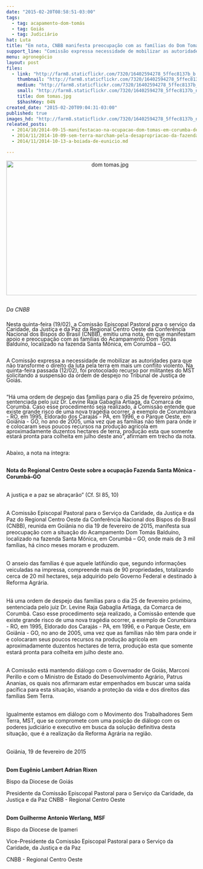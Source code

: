 ```yaml
---
date: "2015-02-20T08:58:51-03:00"
tags:
  - tag: acapamento-dom-tomás
  - tag: Goiás
  - tag: Judiciário
hat: Luta
title: "Em nota, CNBB manifesta preocupação com as famílias do Dom Tomás Balduíno"
support_line: "Comissão expressa necessidade de mobilizar as autoridades para não transformar o direito da luta pela terra em mais um conflito violento. "
menu: agronegócio
layout: post
files:
  - link: "http://farm8.staticflickr.com/7320/16402594278_5ffec8137b_b.jpg"
    thumbnail: "http://farm8.staticflickr.com/7320/16402594278_5ffec8137b_t.jpg"
    medium: "http://farm8.staticflickr.com/7320/16402594278_5ffec8137b_z.jpg"
    small: "http://farm8.staticflickr.com/7320/16402594278_5ffec8137b_n.jpg"
    title: dom tomas.jpg
    $$hashKey: 04N
created_date: "2015-02-20T09:04:31-03:00"
published: true
images_hd: "http://farm8.staticflickr.com/7320/16402594278_5ffec8137b_n.jpg"
releated_posts:
  - 2014/10/2014-09-15-manifestacao-na-ocupacao-dom-tomas-em-corumba-de-goias.md
  - 2014/11/2014-10-09-sem-terra-marcham-pela-desapropriacao-da-fazenda-de-eunicio-de-oliveira.md
  - 2014/11/2014-10-13-a-boiada-de-eunicio.md

---
```

<p style="text-align:center"><img alt="dom tomas.jpg" height="356" src="http://farm8.staticflickr.com/7320/16402594278_5ffec8137b_b.jpg" width="533" /></p>

<p style="text-align:left;margin-bottom:0cm"><br />
<span style="line-height:13px"><em>Da CNBB</em><br />
<br />
<br />
Nesta quinta-feira (19/02), a Comiss&atilde;o Episcopal Pastoral para o servi&ccedil;o da Caridade, da Justi&ccedil;a e da Paz da Regional Centro Oeste da Confer&ecirc;ncia Nacional dos Bispos do Brasil (CNBB), emitiu uma nota, em que manifestam apoio e preocupa&ccedil;&atilde;o com as fam&iacute;lias do Acampamento Dom Tom&aacute;s Baldu&iacute;no, localizado na fazenda Santa M&ocirc;nica, em Corumb&aacute; &ndash; GO.</span><br />
&nbsp;</p>

<p style="text-align:left;margin-bottom:0cm"><span style="line-height:13px">A Comiss&atilde;o expressa a necessidade de mobilizar as autoridades para que n&atilde;o transforme o direito da luta pela terra em mais um conflito violento.&nbsp;</span><span style="line-height:13px">Na quinta-feira passada (12/02), foi protocolado recurso por militantes do MST solicitando a suspens&atilde;o da ordem de despejo no Tribunal de Justi&ccedil;a de Goi&aacute;s.</span><br />
&nbsp;</p>

<p style="text-align:left;margin-bottom:0cm"><span style="line-height:13px">&ldquo;H&aacute; uma ordem de despejo das fam&iacute;lias para o dia 25 de fevereiro pr&oacute;ximo, sentenciada pelo juiz Dr. Levine Raja Gabaglia Artiaga, da Comarca de Corumb&aacute;. Caso esse procedimento seja realizado, a Comiss&atilde;o entende que existe grande risco de uma nova trag&eacute;dia ocorrer, a exemplo de Corumbiara - RO, em 1995, Eldorado dos Caraj&aacute;s - PA, em 1996, e o Parque Oeste, em Goi&acirc;nia - GO, no ano de 2005, uma vez que as fam&iacute;lias n&atilde;o t&ecirc;m para onde ir e colocaram seus poucos recursos na produ&ccedil;&atilde;o agr&iacute;cola em aproximadamente duzentos hectares de terra, produ&ccedil;&atilde;o esta que somente estar&aacute; pronta para colheita em julho deste ano&rdquo;, afirmam em trecho da nota.</span><br />
&nbsp;</p>

<p style="text-align:left;margin-bottom:0cm"><span style="line-height:13px">Abaixo, a nota na &iacute;ntegra:</span><br />
&nbsp;</p>

<p><strong>Nota do Regional Centro Oeste sobre a ocupa&ccedil;&atilde;o Fazenda Santa M&ocirc;nica - Corumb&aacute;&ndash;GO</strong><br />
&nbsp;</p>

<p>A justi&ccedil;a e a paz se abra&ccedil;ar&atilde;o&rdquo; (Cf. Sl 85, 10)<br />
&nbsp;</p>

<p>A Comiss&atilde;o Episcopal Pastoral para o Servi&ccedil;o da Caridade, da Justi&ccedil;a e da Paz do Regional Centro Oeste da Confer&ecirc;ncia Nacional dos Bispos do Brasil (CNBB), reunida em Goi&acirc;nia no dia 19 de fevereiro de 2015, manifesta sua preocupa&ccedil;&atilde;o com a situa&ccedil;&atilde;o do Acampamento Dom Tom&aacute;s Baldu&iacute;no, localizado na fazenda Santa M&ocirc;nica, em Corumb&aacute; &ndash; GO, onde mais de 3 mil fam&iacute;lias, h&aacute; cinco meses moram e produzem.<br />
&nbsp;</p>

<p>O anseio das fam&iacute;lias &eacute; que aquele latif&uacute;ndio que, segundo informa&ccedil;&otilde;es veiculadas na impressa, compreende mais de 90 propriedades, totalizando cerca de 20 mil hectares, seja adquirido pelo Governo Federal e destinado &agrave; Reforma Agr&aacute;ria.<br />
&nbsp;</p>

<p>H&aacute; uma ordem de despejo das fam&iacute;lias para o dia 25 de fevereiro pr&oacute;ximo, sentenciada pelo juiz Dr. Levine Raja Gabaglia Artiaga, da Comarca de Corumb&aacute;. Caso esse procedimento seja realizado, a Comiss&atilde;o entende que existe grande risco de uma nova trag&eacute;dia ocorrer, a exemplo de Corumbiara - RO, em 1995, Eldorado dos Caraj&aacute;s - PA, em 1996, e o Parque Oeste, em Goi&acirc;nia - GO, no ano de 2005, uma vez que as fam&iacute;lias n&atilde;o t&ecirc;m para onde ir e colocaram seus poucos recursos na produ&ccedil;&atilde;o agr&iacute;cola em aproximadamente duzentos hectares de terra, produ&ccedil;&atilde;o esta que somente estar&aacute; pronta para colheita em julho deste ano.<br />
&nbsp;</p>

<p>A Comiss&atilde;o est&aacute; mantendo di&aacute;logo com o Governador de Goi&aacute;s, Marconi Perillo e com o Ministro de Estado do Desenvolvimento Agr&aacute;rio, Patrus Ananias, os quais nos afirmaram estar empenhados em buscar uma sa&iacute;da pac&iacute;fica para esta situa&ccedil;&atilde;o, visando a prote&ccedil;&atilde;o da vida e dos direitos das fam&iacute;lias Sem Terra.<br />
&nbsp;</p>

<p>Igualmente estamos em di&aacute;logo com o Movimento dos Trabalhadores Sem Terra, MST, que se compromete com uma posi&ccedil;&atilde;o de di&aacute;logo com os poderes judici&aacute;rio e executivo em busca da solu&ccedil;&atilde;o definitiva desta situa&ccedil;&atilde;o, que &eacute; a realiza&ccedil;&atilde;o da Reforma Agr&aacute;ria na regi&atilde;o.<br />
&nbsp;</p>

<p>Goi&acirc;nia, 19 de fevereiro de 2015<br />
&nbsp;</p>

<p><strong>Dom Eug&ecirc;nio Lambert Adrian Rixen</strong></p>

<p>Bispo da Diocese de Goi&aacute;s</p>

<p>Presidente da Comiss&atilde;o Episcopal Pastoral para o Servi&ccedil;o da Caridade, da Justi&ccedil;a e da Paz CNBB - Regional Centro Oeste<br />
&nbsp;</p>

<p><strong>Dom Guilherme Antonio Werlang, MSF</strong></p>

<p>Bispo da Diocese de Ipameri</p>

<p>Vice-Presidente da Comiss&atilde;o Episcopal Pastoral para o Servi&ccedil;o da Caridade, da Justi&ccedil;a e da Paz</p>

<p>CNBB - Regional Centro Oeste</p>
